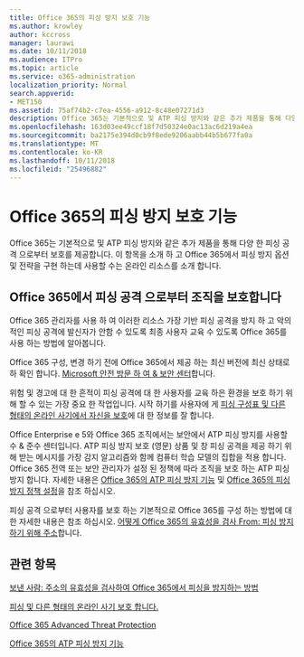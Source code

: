 ```yaml
---
title: Office 365의 피싱 방지 보호 기능
ms.author: krowley
author: kccross
manager: laurawi
ms.date: 10/11/2018
ms.audience: ITPro
ms.topic: article
ms.service: o365-administration
localization_priority: Normal
search.appverid:
- MET150
ms.assetid: 75af74b2-c7ea-4556-a912-8c48e07271d3
description: Office 365는 기본적으로 및 ATP 피싱 방지와 같은 추가 제품을 통해 다양 한 피싱 공격 으로부터 보호를 제공합니다. 이 항목을 소개 하 고 Office 365에서 피싱 방지 옵션 및 전략을 구현 하는데 사용할 수는 온라인 리소스를 소개 합니다.
ms.openlocfilehash: 163d03ee49ccf18f7d50324e0ac13ac6d219a4ea
ms.sourcegitcommit: ba2175e394d0cb9f8ede9206aabb44b5b677fa0a
ms.translationtype: MT
ms.contentlocale: ko-KR
ms.lasthandoff: 10/11/2018
ms.locfileid: "25496882"
---
```

# <a name="anti-phishing-protection-in-office-365"></a>Office 365의 피싱 방지 보호 기능

Office 365는 기본적으로 및 ATP 피싱 방지와 같은 추가 제품을 통해 다양 한 피싱 공격 으로부터 보호를 제공합니다. 이 항목을 소개 하 고 Office 365에서 피싱 방지 옵션 및 전략을 구현 하는데 사용할 수는 온라인 리소스를 소개 합니다.
  
## <a name="protect-your-organization-against-phishing-attacks-in-office-365"></a>Office 365에서 피싱 공격 으로부터 조직을 보호합니다

Office 365 관리자를 사용 하 여 이러한 리소스 가장 기반 피싱 공격을 방지 하 고 악의적인 피싱 공격에 발신자가 안함 수 있도록 최종 사용자 교육 수 있도록 Office 365를 사용 하는 방법에 알아봅니다.
  
Office 365 구성, 변경 하기 전에 Office 365에서 제공 하는 최신 버전에 최신 상태로 하 확인 합니다. [Microsoft 안전 방문 하 여 &amp; 보안 센터](https://www.microsoft.com/security/default.aspx)합니다.
  
위험 및 경고에 대 한 흔적이 피싱 공격에 대 한 사용자를 교육 하은 환경을 보호 하기 위해 할 수 있는 가장 중요 한 작업입니다. 시작 하기를 사용자에 게 [피싱 구성표 및 다른 형태의 온라인 사기에서 자신을 보호](https://support.office.com/article/f84750b4-2f2c-46c3-89f6-e65f7f8c3546)에 대 한 정보를 잘 합니다.
  
Office Enterprise e 5와 Office 365 조직에서는 보안에서 ATP 피싱 방지를 사용할 수 &amp; 준수 센터입니다. ATP 피싱 방지 보호 (영문) 상품 및 창 피싱 공격을 제공 하기 위해 받는 메시지를 가장 감지 알고리즘와 함께 컴퓨터 학습 모델의 집합을 적용 합니다. Office 365 전역 또는 보안 관리자가 설정 된 정책에 따라 조직을 보호 하는 ATP 피싱 방지 합니다. 자세한 내용은 [Office 365의 ATP 피싱 방지 기능](atp-anti-phishing.md) 및 [Office 365의 피싱 방지 정책 설정](set-up-anti-phishing-policies.md)을 참조 하십시오.
  
피싱 공격 으로부터 사용자를 보호 하는 기본적으로 Office 365를 구성 하는 방법에 대 한 자세한 내용은 참조 하십시오. [어떻게 Office 365의 유효성을 검사 From: 피싱 방지 하기 위해 주소](how-office-365-validates-the-from-address.md)합니다.
  
## <a name="related-topics"></a>관련 항목

[보낸 사람: 주소의 유효성을 검사하여 Office 365에서 피싱을 방지하는 방법](how-office-365-validates-the-from-address.md)
  
[피싱 및 다른 형태의 온라인 사기 보호 합니다.](https://support.office.com/article/f84750b4-2f2c-46c3-89f6-e65f7f8c3546)
  
[Office 365 Advanced Threat Protection](office-365-atp.md)
  
[Office 365의 ATP 피싱 방지 기능](atp-anti-phishing.md)
  

